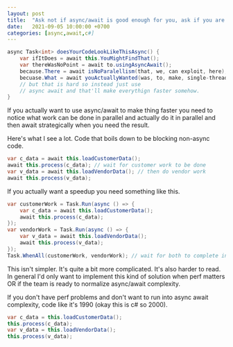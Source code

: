 ```yaml
---
layout: post
title:  "Ask not if async/await is good enough for you, ask if you are you good enough for async/await"
date:   2021-09-05 10:00:00 +0700
categories: [async,await,c#]
---
```


```c#
async Task<int> doesYourCodeLookLikeThisAsync() {
    var ifItDoes = await this.YouMightFindThat();
    var thereWasNoPoint = await to.usingAsyncAwait();
    because.There = await isNoParalellism(that, we, can exploit, here);
    becuase.What = await youActuallyWanted(was, to, make, single-thread, code, faster);
    // but that is hard so instead just use 
    // async await and that'll make everythign faster somehow. 
}
```

If you actually want to use async/await to make thing faster you need to notice what work can be done in parallel and 
actually do it in parallel and then await strategically when you need the result.

Here's what I see a lot. Code that boils down to be blocking non-async code.

```c#
var c_data = await this.loadCustomerData();
await this.process(c_data); // wait for customer work to be done
var v_data = await this.loadVendorData(); // then do vendor work
await this.process(v_data);
```

If you actually want a speedup you need something like this. 
```c#
var customerWork = Task.Run(async () => {
    var c_data = await this.loadCustomerData();
    await this.process(c_data);
});
var vendorWork = Task.Run(async () => {
    var v_data = await this.loadVendorData();
    await this.process(v_data);
});
Task.WhenAll(customerWork, vendorWork); // wait for both to complete in parallel
```

This isn't simpler. It's quite a bit more complicated. It's also harder to read.
In general I'd only want to implement this kind of solution when perf matters OR if the team is ready to normalize
async/await complexity.

If you don't have perf problems and don't want to run into async await complexity, code like it's 1990 (okay this is c# so 2000).

```c#
var c_data = this.loadCustomerData();
this.process(c_data);
var v_data = this.loadVendorData();
this.process(v_data);
```